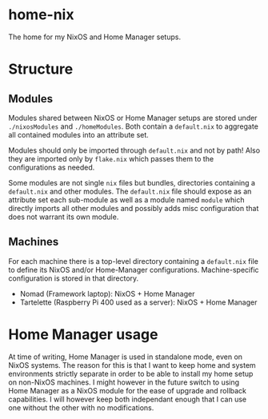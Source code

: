 # home-nix
The home for my NixOS and Home Manager setups.

# Structure
## Modules
Modules shared between NixOS or Home Manager setups are stored under `./nixosModules` and `./homeModules`.
Both contain a `default.nix` to aggregate all contained modules into an attribute set.

Modules should only be imported through `default.nix` and not by path!
Also they are imported only by `flake.nix` which passes them to the configurations as needed.

Some modules are not single `nix` files but bundles, directories containing a `default.nix` and other modules.
The `default.nix` file should expose as an attribute set each sub-module as well as a module named `module` which directly imports all other modules and possibly adds misc configuration that does not warrant its own module.

## Machines
For each machine there is a top-level directory containing a `default.nix` file to define its NixOS and/or Home-Manager configurations.
Machine-specific configuration is stored in that directory.

- Nomad (Framework laptop): NixOS + Home Manager
- Tartelette (Raspberry Pi 400 used as a server): NixOS + Home Manager

# Home Manager usage
At time of writing, Home Manager is used in standalone mode, even on NixOS systems.
The reason for this is that I want to keep home and system environments strictly separate in order to be able to install my home setup on non-NixOS machines.
I might however in the future switch to using Home Manager as a NixOS module for the ease of upgrade and rollback capabilities.
I will however keep both independant enough that I can use one without the other with no modifications.
